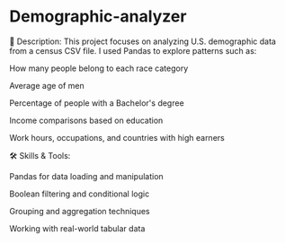 # Demographic-analyzer

📌 Description:
This project focuses on analyzing U.S. demographic data from a census CSV file. I used Pandas to explore patterns such as:

How many people belong to each race category

Average age of men

Percentage of people with a Bachelor's degree

Income comparisons based on education

Work hours, occupations, and countries with high earners

🛠 Skills & Tools:

Pandas for data loading and manipulation

Boolean filtering and conditional logic

Grouping and aggregation techniques

Working with real-world tabular data
